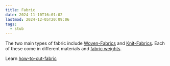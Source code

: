 ```yaml
---
title: Fabric
date: 2024-11-10T16:01:02
lastmod: 2024-12-05T20:09:06
tags:
  - stub
---
```


The two main types of fabric include [Woven-Fabrics](./woven-fabrics.md) and [Knit-Fabrics](./knit-fabrics.md). Each of these come in different materials and [fabric weights](./fabric-weights.md).

Learn [how-to-cut-fabric](./how-to-cut-fabric.md)
